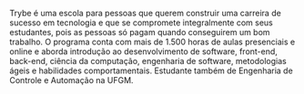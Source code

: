  Trybe é uma escola para pessoas que querem construir uma carreira de
sucesso em tecnologia e que se compromete integralmente com seus
estudantes, pois as pessoas só pagam quando conseguirem um bom
trabalho.
O programa conta com mais de 1.500 horas de aulas presenciais e online
e aborda introdução ao desenvolvimento de software, front-end, back-end,
ciência da computação, engenharia de software, metodologias ágeis e
habilidades comportamentais.
Estudante também de Engenharia de Controle e Automação na UFGM.
